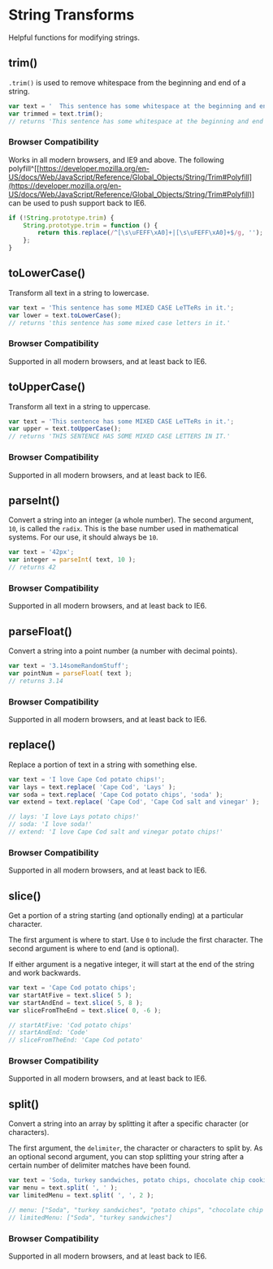 
# String Transforms

Helpful functions for modifying strings.


## trim()

`.trim()` is used to remove whitespace from the beginning and end of a string.

```javascript
var text = '  This sentence has some whitespace at the beginning and end of it.  ';
var trimmed = text.trim();
// returns 'This sentence has some whitespace at the beginning and end of it.'
```

### Browser Compatibility

Works in all modern browsers, and IE9 and above. The following polyfill^[[https://developer.mozilla.org/en-US/docs/Web/JavaScript/Reference/Global_Objects/String/Trim#Polyfill](https://developer.mozilla.org/en-US/docs/Web/JavaScript/Reference/Global_Objects/String/Trim#Polyfill)] can be used to push support back to IE6.

```javascript
if (!String.prototype.trim) {
	String.prototype.trim = function () {
		return this.replace(/^[\s\uFEFF\xA0]+|[\s\uFEFF\xA0]+$/g, '');
	};
}
```


## toLowerCase()

Transform all text in a string to lowercase.

```javascript
var text = 'This sentence has some MIXED CASE LeTTeRs in it.';
var lower = text.toLowerCase();
// returns 'this sentence has some mixed case letters in it.'
```

### Browser Compatibility

Supported in all modern browsers, and at least back to IE6.


## toUpperCase()

Transform all text in a string to uppercase.

```javascript
var text = 'This sentence has some MIXED CASE LeTTeRs in it.';
var upper = text.toUpperCase();
// returns 'THIS SENTENCE HAS SOME MIXED CASE LETTERS IN IT.'
```

### Browser Compatibility

Supported in all modern browsers, and at least back to IE6.


## parseInt()

Convert a string into an integer (a whole number). The second argument, `10`, is called the `radix`. This is the base number used in mathematical systems. For our use, it should always be `10`.

```javascript
var text = '42px';
var integer = parseInt( text, 10 );
// returns 42
```

### Browser Compatibility

Supported in all modern browsers, and at least back to IE6.


## parseFloat()

Convert a string into a point number (a number with decimal points).

```javascript
var text = '3.14someRandomStuff';
var pointNum = parseFloat( text );
// returns 3.14
```

### Browser Compatibility

Supported in all modern browsers, and at least back to IE6.


## replace()

Replace a portion of text in a string with something else.

```javascript
var text = 'I love Cape Cod potato chips!';
var lays = text.replace( 'Cape Cod', 'Lays' );
var soda = text.replace( 'Cape Cod potato chips', 'soda' );
var extend = text.replace( 'Cape Cod', 'Cape Cod salt and vinegar' );

// lays: 'I love Lays potato chips!'
// soda: 'I love soda!'
// extend: 'I love Cape Cod salt and vinegar potato chips!'
```

### Browser Compatibility

Supported in all modern browsers, and at least back to IE6.


## slice()

Get a portion of a string starting (and optionally ending) at a particular character.

The first argument is where to start. Use `0` to include the first character. The second argument is where to end (and is optional).

If either argument is a negative integer, it will start at the end of the string and work backwards.

```javascript
var text = 'Cape Cod potato chips';
var startAtFive = text.slice( 5 );
var startAndEnd = text.slice( 5, 8 );
var sliceFromTheEnd = text.slice( 0, -6 );

// startAtFive: 'Cod potato chips'
// startAndEnd: 'Code'
// sliceFromTheEnd: 'Cape Cod potato'
```

### Browser Compatibility

Supported in all modern browsers, and at least back to IE6.


## split()

Convert a string into an array by splitting it after a specific character (or characters).

The first argument, the `delimiter`, the character or characters to split by. As an optional second argument, you can stop splitting your string after a certain number of delimiter matches have been found.

```javascript
var text = 'Soda, turkey sandwiches, potato chips, chocolate chip cookies';
var menu = text.split( ', ' );
var limitedMenu = text.split( ', ', 2 );

// menu: ["Soda", "turkey sandwiches", "potato chips", "chocolate chip cookies"]
// limitedMenu: ["Soda", "turkey sandwiches"]
```

### Browser Compatibility

Supported in all modern browsers, and at least back to IE6.